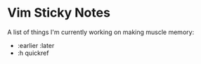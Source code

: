 # Vim Sticky Notes
A list of things I'm currently working on making muscle memory:
* :earlier :later
* :h quickref
